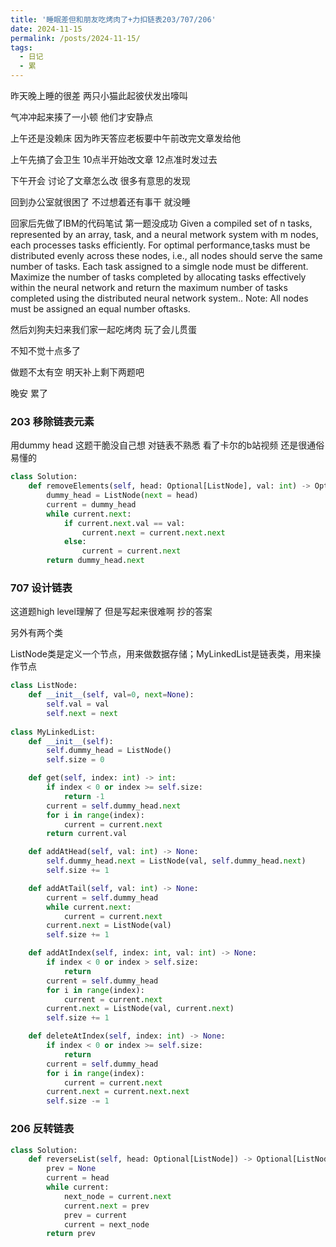 ```yaml
---
title: '睡眠差但和朋友吃烤肉了+力扣链表203/707/206'
date: 2024-11-15
permalink: /posts/2024-11-15/
tags:
  - 日记
  - 累
---
```

昨天晚上睡的很差 两只小猫此起彼伏发出嚎叫

气冲冲起来揍了一小顿 他们才安静点

上午还是没赖床 因为昨天答应老板要中午前改完文章发给他 

上午先搞了会卫生 10点半开始改文章 12点准时发过去

下午开会 讨论了文章怎么改 很多有意思的发现 

回到办公室就很困了 不过想着还有事干 就没睡

回家后先做了IBM的代码笔试 第一题没成功
Given a compiled set of n tasks, represented by an array, task, and a neural metwork system with m nodes, each processes tasks efficiently. For optimal performance,tasks must be distributed evenly across these nodes, i.e., all nodes should serve the same number of tasks. Each task assigned to a simgle node must be different.
Maximize the number of tasks completed by allocating tasks effectively within the neural network and return the maximum number of tasks completed using the distributed neural network system..
Note: All nodes must be assigned an equal number oftasks.

然后刘狗夫妇来我们家一起吃烤肉 玩了会儿贯蛋

不知不觉十点多了

做题不太有空 明天补上剩下两题吧

晚安 累了

### 203 移除链表元素
用dummy head
这题干脆没自己想 对链表不熟悉 看了卡尔的b站视频 还是很通俗易懂的

```python
class Solution:
    def removeElements(self, head: Optional[ListNode], val: int) -> Optional[ListNode]:
        dummy_head = ListNode(next = head)
        current = dummy_head
        while current.next:
            if current.next.val == val:
                current.next = current.next.next
            else:
                current = current.next
        return dummy_head.next

```

### 707 设计链表  

这道题high level理解了 但是写起来很难啊 抄的答案

另外有两个类 

ListNode类是定义一个节点，用来做数据存储；MyLinkedList是链表类，用来操作节点

```python
class ListNode:
    def __init__(self, val=0, next=None):
        self.val = val
        self.next = next
        
class MyLinkedList:
    def __init__(self):
        self.dummy_head = ListNode()
        self.size = 0

    def get(self, index: int) -> int:
        if index < 0 or index >= self.size:
            return -1
        current = self.dummy_head.next
        for i in range(index):
            current = current.next
        return current.val

    def addAtHead(self, val: int) -> None:
        self.dummy_head.next = ListNode(val, self.dummy_head.next)
        self.size += 1

    def addAtTail(self, val: int) -> None:
        current = self.dummy_head
        while current.next:
            current = current.next
        current.next = ListNode(val)
        self.size += 1

    def addAtIndex(self, index: int, val: int) -> None:
        if index < 0 or index > self.size:
            return
        current = self.dummy_head
        for i in range(index):
            current = current.next
        current.next = ListNode(val, current.next)
        self.size += 1

    def deleteAtIndex(self, index: int) -> None:
        if index < 0 or index >= self.size:
            return
        current = self.dummy_head
        for i in range(index):
            current = current.next
        current.next = current.next.next
        self.size -= 1
```

### 206 反转链表
```python
class Solution:
    def reverseList(self, head: Optional[ListNode]) -> Optional[ListNode]:
        prev = None
        current = head
        while current:
            next_node = current.next
            current.next = prev
            prev = current
            current = next_node
        return prev

